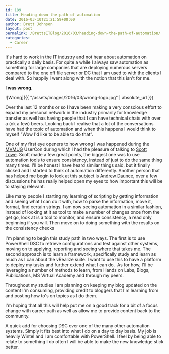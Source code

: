 ```yaml
---
id: 189
title: Heading down the path of automation
date: 2016-03-10T21:21:59+00:00
author: Brett Johnson
layout: post
permalink: /BrettsITBlog/2016/03/heading-down-the-path-of-automation/
categories:
  - Career
---
```

It's hard to work in the IT industry and not hear about automation on practically a daily basis. For quite a while I always saw automation as something for large companies that are deploying numerous servers compared to the one off file server or DC that I am used to with the clients I deal with. So happily I went along with the notion that this isn't for me.

**I was wrong.**

![Wrong]({{ "/assets/images/2016/03/wrong-logo.jpg" | absolute_url }})

Over the last 12 months or so I have been making a very conscious effort to expand my personal network in the industry primarily for knowledge transfer as well has having people that I can have technical chats with over a (ok a few) beers. Looking back I realise that a lot of the conversations have had the topic of automation and when this happens I would think to myself "Wow I'd like to be able to do that&#8221;.

One of my first eye openers to how wrong I was happened during the <a href="https://twitter.com/mvmug" target="_blank">MVMUG</a> UserCon during which I had the pleasure of talking to <a href="https://twitter.com/scott_lowe" target="_blank">Scott Lowe</a>. Scott made a few great points, the biggest one was to use automation tools to ensure consistency, instead of just to do the same thing many times. I'll be honest I have heard similar things said, but it finally clicked and I started to think of automation differently. Another person that has helped me begin to look at this subject is <a href="https://twitter.com/daunce_" target="_blank">Andrew Daunce</a>, over a few discussions he has really helped open my eyes to how important this will be to staying relevant.

Like many people I starting my learning of scripting by getting information and seeing what I can do it with, how to parse the information, move it, format, find certain strings. I am now seeing automation in a similar fashion, instead of looking at it as tool to make a number of changes once from the get go, look at is a tool to monitor, and ensure consistency, a read only beginning if you will. Then move on to doing something with the results on the consistency checks

I'm planning to begin this study path in two ways. The first is to use PowerShell DSC to retrieve configurations and test against other systems, moving on to applying, reporting and seeing where that takes me. The second approach is to learn a framework, specifically study and learn as much as I can about the vRealize suite. I want to use this to have a platform to deploy my tasks and further extend what I can do.  As for how, I'll be leveraging a number of methods to learn, from Hands on Labs, Blogs, Publications, MS Virtual Academy and through my peers.

Throughout my studies I am planning on keeping my blog updated on the content I'm consuming, providing credit to bloggers that I'm learning from and posting how to's on topics as I do them.

I'm hoping that all this will help put me on a good track for a bit of a focus change with career path as well as allow me to provide content back to the community.

A quick add for choosing DSC over one of the many other automation systems. Simply it fits best into what I do on a day to day basis. My job is heavily Wintel and I am comfortable with PowerShell. I feel by being able to relate to something I do often I will be able to make the new knowledge stick better.